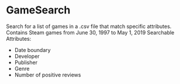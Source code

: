 # GameSearch

Search for a list of games in a .csv file that match specific attributes.
Contains Steam games from June 30, 1997 to May 1, 2019
Searchable Attributes:
- Date boundary
- Developer
- Publisher
- Genre
- Number of positive reviews
